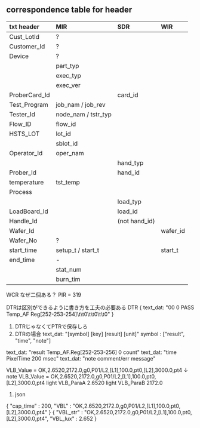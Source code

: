 ## correspondence table for header

| txt header    | MIR                 | SDR           | WIR |
| :--           | :--                 | :--           | :-- |    
| Cust_LotId    | ?                   |               | |
| Customer_Id   | ?                   |               | |
| Device        | ?                   |               | |
|               | part_typ            |               | |
|               | exec_typ            |               | |
|               | exec_ver            |               | |
| ProberCard_Id |                     | card_id       | |
| Test_Program  | job_nam / job_rev   |               | |
| Tester_Id     | node_nam / tstr_typ |               | |
| Flow_ID       | flow_id             |               | |
| HSTS_LOT      | lot_id              |               | |
|               | sblot_id            |               | |
| Operator_Id   | oper_nam            |               | |
|               |                     | hand_typ      | |
| Prober_Id     |                     | hand_id       | |
| temperature   | tst_temp            |               | |
| Process       |                     |               | |
|               |                     | load_typ      | |
| LoadBoard_Id  |                     | load_id       | |
| Handle_Id     |                     | (not hand_id) | |
| Wafer_Id      |                     |               | wafer_id |
| Wafer_No      | ?                   |               | |
| start_time    | setup_t / start_t   |               | start_t |
| end_time      | -                   |               | |
|               | stat_num            |               | |
|               | burn_tim            |               | |

WCR なぜ二個ある？
PIR = 319

DTRは区別ができるように書き方を工夫の必要ある
DTR { text_dat: "00   0   PASS  Temp_AF  Reg[252-253-254]\t\t0\t\t0\t\t0" }

1. DTRじゃなくてPTRで保存しろ
1. DTRの場合
  text_dat: "[symbol] [key] [result] [unit]"
  symbol : ["result", "time", "note"]

  text_dat: "result Temp_AF.Reg[252-253-256] 0 count"
  text_dat: "time PixelTime 200 msec"
  text_dat: "note comment/err message"

VLB_Value = OK,2.6520,2172.0,g0,P01/L2,[L1],100.0,pt0,[L2],3000.0,pt4
↓
note  VLB_Value = OK,2.6520,2172.0,g0,P01/L2,[L1],100.0,pt0,[L2],3000.0,pt4
light VLB_ParaA 2.6520
light VLB_ParaB 2172.0

1. json

{ "cap_time" : 200, "VBL" : "OK,2.6520,2172.0,g0,P01/L2,[L1],100.0,pt0,[L2],3000.0,pt4" }
{ "VBL_str" : "OK,2.6520,2172.0,g0,P01/L2,[L1],100.0,pt0,[L2],3000.0,pt4", "VBL_lux" : 2.652 }